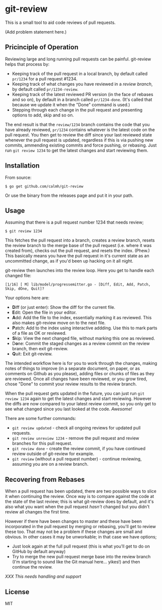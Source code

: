 git-review
==========

This is a small tool to aid code reviews of pull requests. 

(Add problem statement here.)

Pricinciple of Operation
------------------------

Reviewing large and long running pull requests can be painful. git-review helps that process by:

  - Keeping track of the pull request in a local branch, by default called `pr/1234` for a pull request #1234.
  - Keeping track of what changes you have reviewed in a *review branch*, by default called `pr/1234-review`.
  - Keeping track of the latest reviewed PR version (in the face of rebases and so on), by default in a branch called `pr/1234-done`. (It's called that because we update it when the "Done" command is used.)
  - Stepping through each change in the pull request and presenting options to add, skip and so on.

The end result is that the `review/1234` branch contains the code that you have
already reviewed, `pr/1234` contains whatever is the latest code on the pull
request. You then get to review the diff since your last reviewed state whenever
the pull request is updated, regardless if this is via pushing new commits,
ammending existing commits and force pushing, or rebasing. Just run `git review 1234` to get the latest changes and start reviewing them.

Installation
------------

From source:

    $ go get github.com/calmh/git-review

Or use the binary from the releases page and put it in your path.

Usage
-----

Assuming that there is a pull request number 1234 that needs review;

    $ git review 1234

This fetches the pull request into a branch, creates a review branch, resets the
review branch to the merge base of the pull request (i.e. where it was created
from), checks out the pull request, and resets the index. (Phew.) This basically
means you have the pull request in it's current state as an uncommitted change,
as if you'd been up hacking on it all night.

git-review then launches into the review loop. Here you get to handle each changed file:

    [1/16] [ M] lib/model/progressemitter.go - [Diff, Edit, Add, Patch, Skip, dOne, Quit]? 

Your options here are:

  - **D**iff (or just enter): Show the diff for the current file.
  - **E**dit: Open the file in your editor.
  - **A**dd: Add the file to the index, essentially marking it as reviewed. This also makes git-review move on to the next file.
  - **P**atch: Add to the index using interactive addding. Use this to mark parts of a file as OK or reviewed.
  - **S**kip: View the next changed file, without marking this one as reviewed.
  - D**o**ne: Commit the staged changes as a review commit on the review branch, then exit git-review.
  - **Q**uit: Exit git-review.

The intended workflow here is for you to work through the changes, making notes
of things to improve (in a separate document, on paper, or as comments on Github
as you please), adding files or chunks of files as they are reviewed. Once all
changes have been reviewed, or you grow tired, chose "Done" to commit your
review results to the review branch.

When the pull request gets updated in the future, you can just run `git review
1234` again to get the latest changes and start reviewing. However the diffs are
now compared to your latest review commit, so you only get to see what changed
since you last looked at the code. *Awesome!*

There are some further commands:

  - `git review updated` - check all ongoing reviews for updated pull requests.
  - `git review unreview 1234` - remove the pull request and review branches for this pull request.
  - `git review done` - create the review commit, if you have continued review outside of git-review for example.
  - `git review` (without a pull request number) - continue reviewing, assuming you are on a review branch.

Recovering from Rebases
-----------------------

When a pull request has been updated, there are two possible ways to slice it when continuing the review. Once way is to compare against the code at the state of the last review; this is what git-review does by default, and it's also what you want when the pull request *hasn't* changed but you didn't review all changes the first time.

However if there have been changes to master and these have been incorporated in the pull request by merging or rebasing, you'll get to review these too. That may not be a problem if these changes are small and obvious. In other cases it may be unworkable; in that case we have options;

 - Just look again at the full pull request (this is what you'll get to do on GitHub by default anyway)
 - Try to merge the new pull request merge base into the review branch (I'm starting to sound like the Git manual here... yikes!) and then continue the review.

*XXX This needs handling and support*

License
-------

MIT
